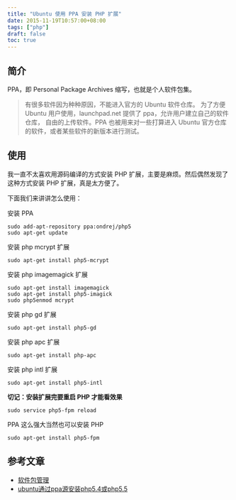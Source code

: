 ```yaml
---
title: "Ubuntu 使用 PPA 安装 PHP 扩展"
date: 2015-11-19T10:57:00+08:00
tags: ["php"] 
draft: false
toc: true
---
```


## 简介

PPA，即 Personal Package Archives 缩写，也就是个人软件包集。

> 有很多软件因为种种原因，不能进入官方的 Ubuntu 软件仓库。 为了方便 Ubuntu 用户使用，launchpad.net 提供了 ppa，允许用户建立自己的软件仓库， 自由的上传软件。PPA 也被用来对一些打算进入 Ubuntu 官方仓库的软件，或者某些软件的新版本进行测试。

## 使用

我一直不太喜欢用源码编译的方式安装 PHP 扩展，主要是麻烦。然后偶然发现了这种方式安装 PHP 扩展，真是太方便了。

下面我们来讲讲怎么使用：

安装 PPA

```
sudo add-apt-repository ppa:ondrej/php5
sudo apt-get update
```

安装 php mcrypt 扩展

```
sudo apt-get install php5-mcrypt
```

<!--more-->

安装 php imagemagick 扩展

```
sudo apt-get install imagemagick
sudo apt-get install php5-imagick
sudo php5enmod mcrypt
```

安装 php gd 扩展

```
sudo apt-get install php5-gd
```

安装 php apc 扩展

```
sudo apt-get install php-apc
```

安装 php intl 扩展

```
sudo apt-get install php5-intl
```

**切记：安装扩展完要重启 PHP 才能看效果**

```
sudo service php5-fpm reload
```

PPA 这么强大当然也可以安装 PHP

```
sudo apt-get install php5-fpm
```

## 参考文章

- [软件包管理](http://people.ubuntu.com/~happyaron/udc-cn/lucid-html/ch11s02.html)
- [ubuntu通过ppa源安装php5.4或php5.5](http://blog.x228.com/archives/316.html)